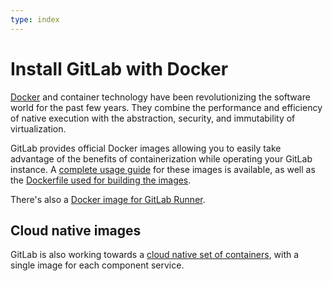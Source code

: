 ```yaml
---
type: index
---
```


# Install GitLab with Docker

[Docker](https://www.docker.com) and container technology have been revolutionizing the software world for the past few years. They combine the performance and efficiency of native execution with the abstraction, security, and immutability of virtualization.

GitLab provides official Docker images allowing you to easily take advantage of the benefits of containerization while operating your GitLab instance. A [complete usage guide](https://docs.gitlab.com/omnibus/docker/) for these images is available, as well as the [Dockerfile used for building the images](https://gitlab.com/gitlab-org/omnibus-gitlab/tree/master/docker).

There's also a [Docker image for GitLab Runner](https://docs.gitlab.com/runner/install/docker.html).

## Cloud native images

GitLab is also working towards a [cloud native set of containers](https://docs.gitlab.com/charts/), with a single image for each component service.
